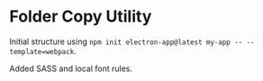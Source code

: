 # Folder Copy Utility

Initial structure using `npm init electron-app@latest my-app -- --template=webpack`.

Added SASS and local font rules.
